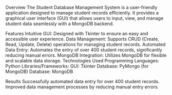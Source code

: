 Overview
The Student Database Management System is a user-friendly application designed to manage student records efficiently. It provides a graphical user interface (GUI) that allows users to input, view, and manage student data seamlessly with a MongoDB backend.

Features
Intuitive GUI: Designed with Tkinter to ensure an easy and accessible user experience.
Data Management: Supports CRUD (Create, Read, Update, Delete) operations for managing student records.
Automated Data Entry: Automates the entry of over 400 student records, significantly reducing manual errors.
MongoDB Integration: Utilizes MongoDB for flexible and scalable data storage.
Technologies Used
Programming Languages: Python
Libraries/Frameworks:
GUI: Tkinter
Database: PyMongo (for MongoDB)
Database: MongoDB

Results
Successfully automated data entry for over 400 student records.
Improved data management processes by reducing manual entry errors.
